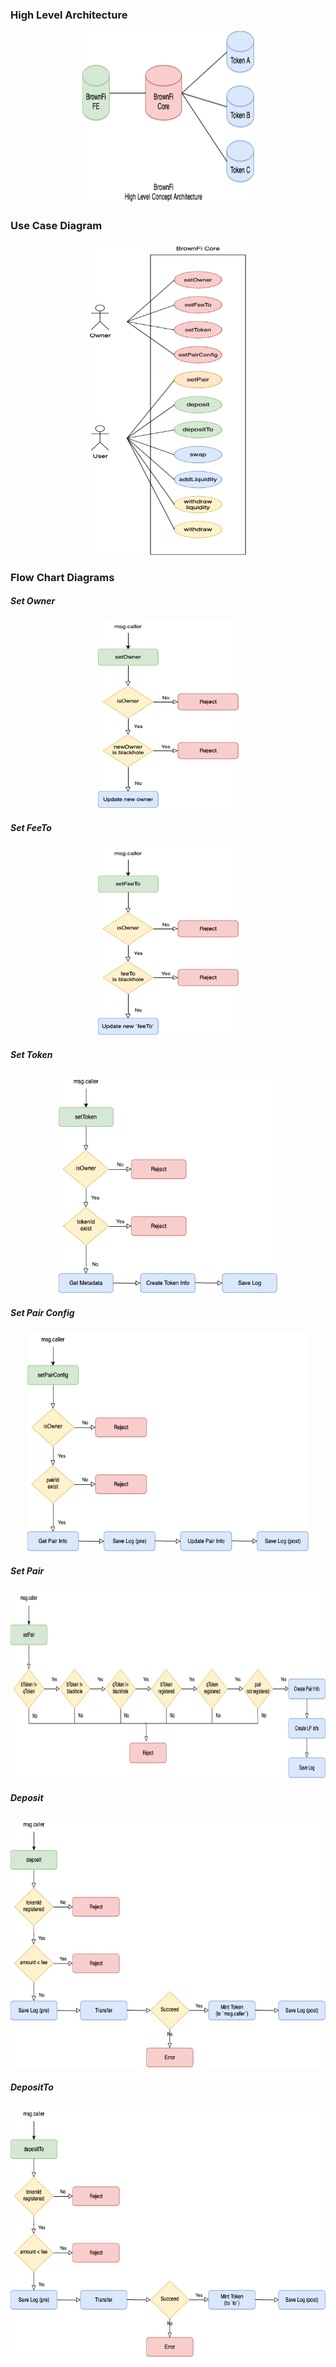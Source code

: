 ### High Level Architecture

<p align="center">
  <img src="images/docs/Highlevel_Architecture.png" alt="High Level Architecture" style="height: 275px; width: 275px;"/>
</p>

### Use Case Diagram

<p align="center">
  <img src="images/docs/Use_Case.png" alt="BrownFi Use Case Diagram" style="height: 500px; width: 250px"/>
</p>

### Flow Chart Diagrams

##### Set Owner

<p align="center">
  <img src="images/docs/setOwner.png" alt="Set New Owner Flow Chart" style="height: 300px; width: 225px;"/>
</p>

##### Set FeeTo

<p align="center">
  <img src="images/docs/setFeeTo.png" alt="Set New FeeTo Flow Chart" style="height: 300px; width: 225px;"/>
</p>

##### Set Token

<p align="center">
  <img src="images/docs/setToken.png" alt="Register Token Flow Chart" style="height: 350px; width: 350px;"/>
</p>

##### Set Pair Config

<p align="center">
  <img src="images/docs/setPairConfig.png" alt="Update Pair Configurations Flow Chart" style="height: 350px; width: 450px;"/>
</p>

##### Set Pair

<p align="center">
  <img src="images/docs/setPair.png" alt="Create Pair Flow Chart" style="height: 300px; width: 800px;"/>
</p>

##### Deposit

<p align="center">
  <img src="images/docs/deposit.png" alt="Deposit Flow Chart" style="height: 400px; width: 550px;"/>
</p>

##### DepositTo

<p align="center">
  <img src="images/docs/depositTo.png" alt="DepositTo Flow Chart" style="height: 400px; width: 550px;"/>
</p>


